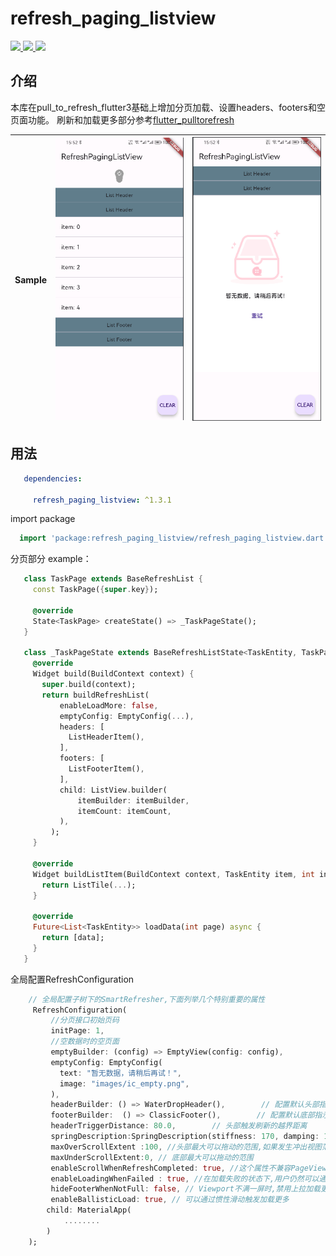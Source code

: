 # refresh_paging_listview
<a href="https://pub.dev/packages/refresh_paging_listview">
  <img src="https://img.shields.io/pub/v/refresh_paging_listview.svg"/>
</a>
<a href="https://flutter.dev/">
  <img src="https://img.shields.io/badge/flutter-%3E%3D%203.0.0-green.svg"/>
</a>
<a href="https://opensource.org/licenses/MIT">
  <img src="https://img.shields.io/badge/License-MIT-yellow.svg"/>
</a>

## 介绍
本库在pull_to_refresh_flutter3基础上增加分页加载、设置headers、footers和空页面功能。
刷新和加载更多部分参考[flutter_pulltorefresh](https://github.com/xxzj990-game/flutter_pulltorefresh/blob/master/README.md#screenshots)

|Sample| ![list](png/list.png) | ![empty](png/empty.png)
|:---:|:---:|:---:|

## 用法
```yaml
   dependencies:

     refresh_paging_listview: ^1.3.1
```
import package

```dart
  import 'package:refresh_paging_listview/refresh_paging_listview.dart';
```
分页部分 example：

```dart
   class TaskPage extends BaseRefreshList {
     const TaskPage({super.key});

     @override
     State<TaskPage> createState() => _TaskPageState();
   }

   class _TaskPageState extends BaseRefreshListState<TaskEntity, TaskPage> {
     @override
     Widget build(BuildContext context) {
       super.build(context);
       return buildRefreshList(
           enableLoadMore: false,
           emptyConfig: EmptyConfig(...),
           headers: [
             ListHeaderItem(),
           ],
           footers: [
             ListFooterItem(),
           ],
           child: ListView.builder(
               itemBuilder: itemBuilder,
               itemCount: itemCount,
           ),
         );
     }
     
     @override
     Widget buildListItem(BuildContext context, TaskEntity item, int index) {
       return ListTile(...);
     }
     
     @override
     Future<List<TaskEntity>> loadData(int page) async {
       return [data];
     }
   }
```

全局配置RefreshConfiguration
```dart
    // 全局配置子树下的SmartRefresher,下面列举几个特别重要的属性
     RefreshConfiguration(
         //分页接口初始页码
         initPage: 1,
         //空数据时的空页面
         emptyBuilder: (config) => EmptyView(config: config),
         emptyConfig: EmptyConfig(
           text: "暂无数据，请稍后再试！",
           image: "images/ic_empty.png",
         ),
         headerBuilder: () => WaterDropHeader(),        // 配置默认头部指示器,假如你每个页面的头部指示器都一样的话,你需要设置这个
         footerBuilder:  () => ClassicFooter(),        // 配置默认底部指示器
         headerTriggerDistance: 80.0,        // 头部触发刷新的越界距离
         springDescription:SpringDescription(stiffness: 170, damping: 16, mass: 1.9),         // 自定义回弹动画,三个属性值意义请查询flutter api
         maxOverScrollExtent :100, //头部最大可以拖动的范围,如果发生冲出视图范围区域,请设置这个属性
         maxUnderScrollExtent:0, // 底部最大可以拖动的范围
         enableScrollWhenRefreshCompleted: true, //这个属性不兼容PageView和TabBarView,如果你特别需要TabBarView左右滑动,你需要把它设置为true
         enableLoadingWhenFailed : true, //在加载失败的状态下,用户仍然可以通过手势上拉来触发加载更多
         hideFooterWhenNotFull: false, // Viewport不满一屏时,禁用上拉加载更多功能
         enableBallisticLoad: true, // 可以通过惯性滑动触发加载更多
        child: MaterialApp(
            ........
        )
    );
```
